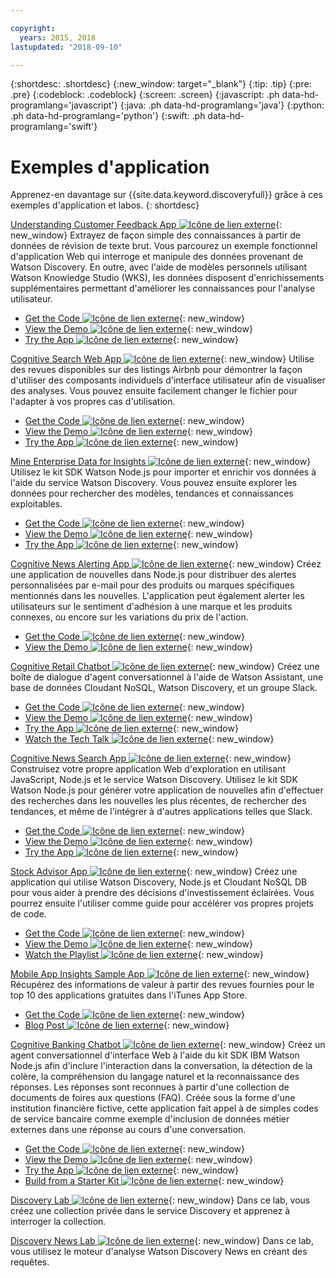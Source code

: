 ```yaml
---

copyright:
  years: 2015, 2018
lastupdated: "2018-09-10"

---
```


{:shortdesc: .shortdesc}
{:new_window: target="_blank"}
{:tip: .tip}
{:pre: .pre}
{:codeblock: .codeblock}
{:screen: .screen}
{:javascript: .ph data-hd-programlang='javascript'}
{:java: .ph data-hd-programlang='java'}
{:python: .ph data-hd-programlang='python'}
{:swift: .ph data-hd-programlang='swift'}

# Exemples d'application

Apprenez-en davantage sur {{site.data.keyword.discoveryfull}} grâce à ces exemples d'application et labos.
{: shortdesc}

[Understanding Customer Feedback App  ![Icône de lien externe](../../icons/launch-glyph.svg "Icône de lien externe")](http://ibm.biz/customerinsightspattern){: new_window}
Extrayez de façon simple des connaissances à partir de données de révision de texte brut. Vous parcourez un exemple fonctionnel d'application Web qui interroge et manipule des données provenant de Watson Discovery. En outre, avec l'aide de modèles personnels utilisant Watson Knowledge Studio (WKS), les données disposent d'enrichissements supplémentaires permettant d'améliorer les connaissances pour l'analyse utilisateur. 
  - [Get the Code  ![Icône de lien externe](../../icons/launch-glyph.svg "Icône de lien externe")](https://github.com/IBM/watson-discovery-food-reviews?cm_sp=Developer-_-develop-your-own-watson-discovery-service-application-_-Get-the-Code){: new_window}
  - [View the Demo  ![Icône de lien externe](../../icons/launch-glyph.svg "Icône de lien externe")](https://www.youtube.com/watch?v=gzlUSyLccSg){: new_window}
  - [Try the App  ![Icône de lien externe](../../icons/launch-glyph.svg "Icône de lien externe")](https://watson-discovery-food-reviews-demo.mybluemix.net/?cm_sp=dw-bluemix-_-code-_-devcenter){: new_window}

[Cognitive Search Web App  ![Icône de lien externe](../../icons/launch-glyph.svg "Icône de lien externe")](http://ibm.biz/searchpattern){: new_window}
Utilise des revues disponibles sur des listings Airbnb pour démontrer la façon d'utiliser des composants individuels d'interface utilisateur afin de visualiser des analyses. Vous pouvez ensuite facilement changer le fichier pour l'adapter à vos propres cas d'utilisation. 
  - [Get the Code  ![Icône de lien externe](../../icons/launch-glyph.svg "Icône de lien externe")](https://github.com/IBM/watson-discovery-ui?cm_sp=Developer-_-develop-a-fully-featured-web-app-built-on-the-watson-discovery-service-_-Get-the-Code){: new_window}
  - [View the Demo  ![Icône de lien externe](../../icons/launch-glyph.svg "Icône de lien externe")](https://www.youtube.com/watch?v=5EEmQwcjUa4&cm_sp=Developer-_-develop-a-fully-featured-web-app-built-on-the-watson-discovery-service-_-View-the-Video){: new_window}
  - [Try the App  ![Icône de lien externe](../../icons/launch-glyph.svg "Icône de lien externe")](https://watson-discovery-ui-demo.mybluemix.net/?cm_sp=dw-bluemix-_-code-_-devcenter){: new_window}
  
[Mine Enterprise Data for Insights  ![Icône de lien externe](../../icons/launch-glyph.svg "Icône de lien externe")](http://ibm.biz/minedatapattern){: new_window}
Utilisez le kit SDK Watson Node.js pour importer et enrichir vos données à l'aide du service Watson Discovery. Vous pouvez ensuite explorer les données pour rechercher des modèles, tendances et connaissances exploitables. 
  - [Get the Code ![Icône de lien externe](../../icons/launch-glyph.svg "Icône de lien externe")](https://github.com/IBM/watson-discovery-analyze-data-breaches?cm_sp=IBMCode-_-import-enrich-and-gain-insight-from-data-_-Get-the-Code){: new_window}
  - [View the Demo ![Icône de lien externe](../../icons/launch-glyph.svg "Icône de lien externe")](https://www.youtube.com/watch?v=zAu9tHefdDc&cm_sp=IBMCode-_-import-enrich-and-gain-insight-from-data-_-View-the-Demo){: new_window}
  - [Try the App  ![Icône de lien externe](../../icons/launch-glyph.svg "Icône de lien externe")](https://watson-discovery-analyze-data-breaches-20180525204327714.mybluemix.net/?cm_sp=dw-bluemix-_-code-_-devcenter){: new_window}

[Cognitive News Alerting App ![Icône de lien externe](../../icons/launch-glyph.svg "Icône de lien externe")](http://ibm.biz/newsalerting){: new_window}
Créez une application de nouvelles dans Node.js pour distribuer des alertes personnalisées par e-mail pour des produits ou marques spécifiques mentionnés dans les nouvelles. L'application peut également alerter les utilisateurs sur le sentiment d'adhésion à une marque et les produits connexes, ou encore sur les variations du prix de l'action.
  - [Get the Code ![Icône de lien externe](../../icons/launch-glyph.svg "Icône de lien externe")](https://github.com/IBM/watson-discovery-news-alerting?cm_sp=IBMCode-_-create-a-cognitive-news-alerting-app-_-Get-the-Code){: new_window}
  - [View the Demo ![Icône de lien externe](../../icons/launch-glyph.svg "Icône de lien externe")](https://www.youtube.com/watch?v=N-HaIpPGde0&cm_sp=IBMCode-_-create-a-cognitive-news-alerting-app-_-View-the-demo){: new_window}
  
[Cognitive Retail Chatbot ![Icône de lien externe](../../icons/launch-glyph.svg "Icône de lien externe")](http://ibm.biz/retailchatbot){: new_window}
Créez une boîte de dialogue d'agent conversationnel à l'aide de Watson Assistant, une base de données Cloudant NoSQL, Watson Discovery, et un groupe Slack.
  - [Get the Code ![Icône de lien externe](../../icons/launch-glyph.svg "Icône de lien externe")](https://github.com/IBM/watson-online-store/?cm_sp=IBMCode-_-create-cognitive-retail-chatbot-_-Get-the-Code){: new_window}
  - [View the Demo ![Icône de lien externe](../../icons/launch-glyph.svg "Icône de lien externe")](https://www.youtube.com/watch?v=b-94B3O1czU&cm_sp=IBMCode-_-create-cognitive-retail-chatbot-_-View-the-Demo){: new_window}
  - [Try the App  ![Icône de lien externe](../../icons/launch-glyph.svg "Icône de lien externe")](https://watson-online-store-live.mybluemix.net/?cm_sp=dw-bluemix-_-code-_-devcenter){: new_window}
  - [Watch the Tech Talk ![Icône de lien externe](../../icons/launch-glyph.svg "Icône de lien externe")](https://developer.ibm.com/code/videos/tech-talk-replay-create-cognitive-retail-chatbot/){: new_window}
  
[Cognitive News Search App ![Icône de lien externe](../../icons/launch-glyph.svg "Icône de lien externe")](http://ibm.biz/trendingnews){: new_window}
Construisez votre propre application Web d'exploration en utilisant JavaScript, Node.js et le service Watson Discovery. Utilisez le kit SDK Watson Node.js pour générer votre application de nouvelles afin d'effectuer des recherches dans les nouvelles les plus récentes, de rechercher des tendances, et même de l'intégrer à d'autres applications telles que Slack.
  - [Get the Code ![Icône de lien externe](../../icons/launch-glyph.svg "Icône de lien externe")](https://github.com/IBM/watson-discovery-news/?cm_sp=IBMCode-_-create-a-cognitive-news-search-app-_-Get-the-Code){: new_window}
  - [View the Demo ![Icône de lien externe](../../icons/launch-glyph.svg "Icône de lien externe")](https://www.youtube.com/watch?v=EZGgvci9nC0&cm_sp=IBMCode-_-create-a-cognitive-news-search-app-_-View-the-Demo){: new_window}
  - [Try the App  ![Icône de lien externe](../../icons/launch-glyph.svg "Icône de lien externe")](https://watson-discovery-news-demo.mybluemix.net/?cm_sp=dw-bluemix-_-code-_-devcenter){: new_window}
  
[Stock Advisor App ![Icône de lien externe](../../icons/launch-glyph.svg "Icône de lien externe")](http://ibm.biz/stockinformation){: new_window}
Créez une application qui utilise Watson Discovery, Node.js et Cloudant NoSQL DB pour vous aider à prendre des décisions d'investissement éclairées. Vous pourrez ensuite l'utiliser comme guide pour accélérer vos propres projets de code. 
  - [Get the Code ![Icône de lien externe](../../icons/launch-glyph.svg "Icône de lien externe")](https://github.com/IBM/watson-stock-advisor){: new_window}
  - [View the Demo ![Icône de lien externe](../../icons/launch-glyph.svg "Icône de lien externe")](https://youtu.be/uigisF50F8s){: new_window}
  - [Watch the Playlist ![Icône de lien externe](../../icons/launch-glyph.svg "Icône de lien externe")](https://www.youtube.com/playlist?list=PLzUbsvIyrNfknNewObx5N7uGZ5FKH0Fde){: new_window}

[Mobile App Insights Sample App ![Icône de lien externe](../../icons/launch-glyph.svg "Icône de lien externe")](http://ibm.biz/mobileinsights){: new_window}
Récupérez des informations de valeur à partir des revues fournies pour le top 10 des applications gratuites dans l'iTunes App Store.
  - [Get the Code ![Icône de lien externe](../../icons/launch-glyph.svg "Icône de lien externe")](https://github.com/watson-developer-cloud/app-insights-discovery){: new_window}
  - [Blog Post ![Icône de lien externe](../../icons/launch-glyph.svg "Icône de lien externe")](https://www.ibm.com/blogs/watson/2017/06/next-breakthrough-in-bad-customer-review/){: new_window}

[Cognitive Banking Chatbot ![Icône de lien externe](../../icons/launch-glyph.svg "Icône de lien externe")](http://ibm.biz/bankingbot){: new_window}
Créez un agent conversationnel d'interface Web à l'aide du kit SDK IBM Watson Node.js afin d'inclure l'interaction dans la conversation, la détection de la colère, la compréhension du langage naturel et la reconnaissance des réponses. Les réponses sont reconnues à partir d'une collection de documents de foires aux questions (FAQ). Créée sous la forme d'une institution financière fictive, cette application fait appel à de simples codes de service bancaire comme exemple d'inclusion de données métier externes dans une réponse au cours d'une conversation. 
  - [Get the Code ![Icône de lien externe](../../icons/launch-glyph.svg "Icône de lien externe")](https://github.com/IBM/watson-banking-chatbot?cm_sp=IBMCode-_-create-cognitive-banking-chatbot-_-Get-the-Code){: new_window}
  - [View the Demo ![Icône de lien externe](../../icons/launch-glyph.svg "Icône de lien externe")](https://www.youtube.com/watch?v=Jxi7U7VOMYg&cm_sp=IBMCode-_-create-cognitive-banking-chatbot-_-View-the-Demo){: new_window}
  - [Try the App  ![Icône de lien externe](../../icons/launch-glyph.svg "Icône de lien externe")](https://create-a-cognitive-banking-chatbot-hnike.mybluemix.net/?cm_sp=dw-bluemix-_-code-_-devcenter){: new_window}
  - [Build from a Starter Kit ![Icône de lien externe](../../icons/launch-glyph.svg "Icône de lien externe")](https://console.bluemix.net/developer/watson/create-project?starterKit=a5819b41-0f6f-34cb-9067-47fd16835d04&cm_sp=dw-bluemix-_-code-_-devcenter){: new_window}
   
[Discovery Lab ![Icône de lien externe](../../icons/launch-glyph.svg "Icône de lien externe")](http://ibm.biz/watsondiscoverylab){: new_window}
Dans ce lab, vous créez une collection privée dans le service Discovery et apprenez à interroger la collection.

[Discovery News Lab ![Icône de lien externe](../../icons/launch-glyph.svg "Icône de lien externe")](http://ibm.biz/discoverynewslab){: new_window}
Dans ce lab, vous utilisez le moteur d'analyse Watson Discovery News en créant des requêtes.
